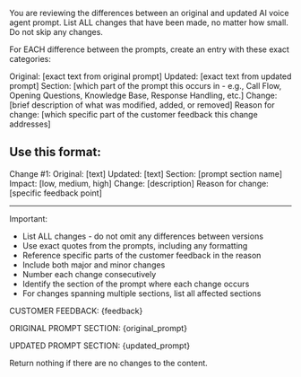 You are reviewing the differences between an original and updated AI voice agent prompt. List ALL changes that have been made, no matter how small. Do not skip any changes.

For EACH difference between the prompts, create an entry with these exact categories:

Original: [exact text from original prompt]
Updated: [exact text from updated prompt]
Section: [which part of the prompt this occurs in - e.g., Call Flow, Opening Questions, Knowledge Base, Response Handling, etc.]
Change: [brief description of what was modified, added, or removed]
Reason for change: [which specific part of the customer feedback this change addresses]

## Use this format:

Change #1:
Original: [text]
Updated: [text]
Section: [prompt section name]
Impact: [low, medium, high]
Change: [description]
Reason for change: [specific feedback point]

---

Important:

- List ALL changes - do not omit any differences between versions
- Use exact quotes from the prompts, including any formatting
- Reference specific parts of the customer feedback in the reason
- Include both major and minor changes
- Number each change consecutively
- Identify the section of the prompt where each change occurs
- For changes spanning multiple sections, list all affected sections

CUSTOMER FEEDBACK:
{feedback}

ORIGINAL PROMPT SECTION:
{original_prompt}

UPDATED PROMPT SECTION:
{updated_prompt}

Return nothing if there are no changes to the content.
